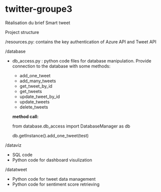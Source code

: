 
# twitter-groupe3
Réalisation du brief Smart tweet

Project structure


/resources.py: contains the key authentication of Azure API and Tweet API

/database
- db_access.py : python code files for database manipulation.
	Provide connection to the database with some methods:
	
	- add_one_tweet
	- add_many_tweets
	- get_tweet_by_id
	- get_tweets
	- update_tweet_by_id
	- update_tweets
	- delete_tweets
	
	**method call:**

	from database.db_access import DatabaseManager as db

	db.getInstance().add_one_tweet(test)
	

/dataviz
- SQL code
- Python code for dashboard visulization

/datatweet
- Python code for tweet data management
- Python code for sentiment score retrieving
